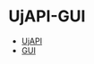 # UjAPI-GUI

- [UjAPI](https://github.com/UnryzeC/UjAPI)
- [GUI](https://github.com/WarRaft/UjAPI-GUI/tree/main/dist)
